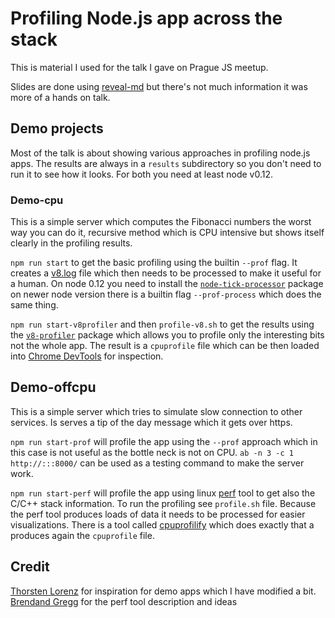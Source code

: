# Profiling Node.js app across the stack

This is material I used for the talk I gave on Prague JS meetup.

Slides are done using [reveal-md](https://github.com/webpro/reveal-md)
but there's not much information it was more of a hands on talk.

## Demo projects
Most of the talk is about showing various approaches in profiling
node.js apps. The results are always in a `results` subdirectory so
you don't need to run it to see how it looks. For both you need at
least node v0.12.

### Demo-cpu

This is a simple server which computes the Fibonacci numbers the worst
way you can do it, recursive method which is CPU intensive but shows
itself clearly in the profiling results.

`npm run start` to get the basic profiling using the builtin `--prof`
flag. It creates a [v8.log](https://github.com/v8/v8/wiki/V8-Profiler)
file which then needs to be processed to make it useful for a
human. On node 0.12 you need to install the
[`node-tick-processor`](https://www.npmjs.com/package/tick) package on
newer node version there is a builtin flag `--prof-process` which does
the same thing.

`npm run start-v8profiler` and then `profile-v8.sh` to get the results
using the [`v8-profiler`](https://www.npmjs.com/package/v8-profiler)
package which allows you to profile only the interesting bits not the
whole app. The result is a `cpuprofile` file which can be then loaded
into
[Chrome DevTools](https://developers.google.com/web/tools/chrome-devtools/)
for inspection.


## Demo-offcpu
This is a simple server which tries to simulate slow connection to
other services. Is serves a tip of the day message which it gets over
https.

`npm run start-prof` will profile the app using the `--prof` approach
which in this case is not useful as the bottle neck is not on CPU.
`ab -n 3 -c 1 http://:::8000/` can be used as a testing command to
make the server work.

`npm run start-perf` will profile the app using linux
[perf](https://perf.wiki.kernel.org/index.php/Main_Page) tool to get
also the C/C++ stack information. To run the profiling see
`profile.sh` file. Because the perf tool produces loads of data it
needs to be processed for easier visualizations. There is a tool
called [cpuprofilify](https://www.npmjs.com/package/cpuprofilify)
which does exactly that a produces again the `cpuprofile` file.


## Credit

[Thorsten Lorenz](https://github.com/thlorenz) for inspiration for demo apps which I
have modified a bit.
[Brendand Gregg](http://www.brendangregg.com/) for the perf tool
description and ideas
